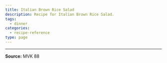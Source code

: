 ```yaml
---
title: Italian Brown Rice Salad
description: Recipe for Italian Brown Rice Salad.
tags:
  - dinner
categories:
  - recipe-reference
type: page
---
```


---

**Source:** MVK 88